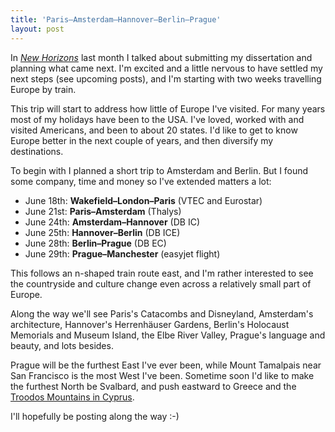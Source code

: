 ```yaml
---
title: 'Paris–Amsterdam–Hannover–Berlin–Prague'
layout: post
---
```


In *[New Horizons](/2017/new-horizons/)* last month I talked about submitting my dissertation and planning what came next. I'm excited and a little nervous to have settled my next steps (see upcoming posts), and I'm starting with two weeks travelling Europe by train.
<!--more-->

This trip will start to address how little of Europe I've visited. For many years most of my holidays have been to the USA. I've loved, worked with and visited Americans, and been to about 20 states. I'd like to get to know Europe better in the next couple of years, and then diversify my destinations.

To begin with I planned a short trip to Amsterdam and Berlin. But I found some company, time and money so I've extended matters a lot:

* June 18th: **Wakefield–London–Paris** (VTEC and Eurostar)
* June 21st: **Paris–Amsterdam** (Thalys)
* June 24th: **Amsterdam–Hannover** (DB IC)
* June 25th: **Hannover–Berlin** (DB ICE)
* June 28th: **Berlin–Prague** (DB EC)
* June 29th: **Prague–Manchester** (easyjet flight)

This follows an n-shaped train route east, and I'm rather interested to see the countryside and culture change even across a relatively small part of Europe.

Along the way we'll see Paris's Catacombs and Disneyland, Amsterdam's architecture, Hannover's Herrenhäuser Gardens, Berlin's Holocaust Memorials and Museum Island, the Elbe River Valley, Prague's language and beauty, and lots besides.

Prague will be the furthest East I've ever been, while Mount Tamalpais near San Francisco is the most West I've been. Sometime soon I'd like to make the furthest North be Svalbard, and push eastward to Greece and the [Troodos Mountains in Cyprus](http://intarch.ac.uk/journal/issue20/taesp_index.html).

I'll hopefully be posting along the way :-)
